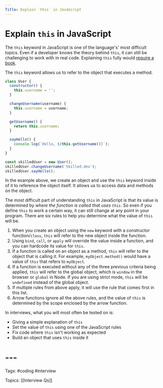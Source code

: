 ```yaml
---
Title: Explain `this` in JavaScript
---
```


# Explain `this` in JavaScript

The `this` keyword in JavaScript is one of the language's' most difficult topics. Even if a developer knows the theory behind `this`, it can still be challenging to work with in real code. Explaining `this` fully would [require a book](https://github.com/getify/You-Dont-Know-JS/tree/1st-ed/this%20%26%20object%20prototypes).

The `this` keyword allows us to refer to the object that executes a method.

```javascript
class User {
  constructor() {
    this.username = '';
  }

  changeUsername(username) {
    this.username = username;
  }

  getUsername() {
    return this.username;
  }

  sayHello() {
    console.log(`Hello, ${this.getUsername()}`);
  }
}

const skilledUser = new User();
skilledUser.changeUsername('Skilled.dev');
skilledUser.sayHello();
```

In the example above, we create an object and use the `this` keyword inside of it to reference the object itself. It allows us to access data and methods on the object.

The most difficult part of understanding `this` in JavaScript is that its value is determined by _where the function is called that uses `this`_. So even if you define `this` to work a certain way, it can still change at any point in your program. There are six rules to help you determine what the value of `this` will be.

1.  When you create an object using the `new` keyword with a constructor function/`class`, `this` will refer to the new object inside the function.
2.  Using `bind`, `call`, or `apply` will override the value inside a function, and you can hardcode its value for `this`.
3.  If a function is called on an object as a method, `this` will refer to the object that is calling it. For example, `myObject.method()` would have a value of `this` that refers to `myObject`.
4.  If a function is executed without any of the three previous criteria being applied, `this` will refer to the global object, which is `window` in the browser or `global` in Node. If you are using strict mode, `this` will be `undefined` instead of the global object.
5.  If multiple rules from above apply, it will use the rule that comes first in this list.
6.  Arrow functions ignore all the above rules, and the value of `this` is determined by the scope enclosed by the arrow function.

In interviews, what you will most often be tested on is:

-   Giving a simple explanation of `this`
-   Set the value of `this` using one of the JavaScript rules
-   Fix code where `this` isn't working as expected
-   Build an object that uses `this` inside it

# ---

Tags: #coding #interview

Topics: [[Interview Qs]]


